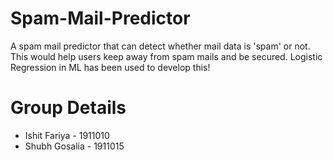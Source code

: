 # Spam-Mail-Predictor
A spam mail predictor that can detect whether mail data is 'spam' or not. This would help users keep away from spam mails and be secured.
Logistic Regression in ML has been used to develop this!

# Group Details
- Ishit Fariya - 1911010
- Shubh Gosalia - 1911015
